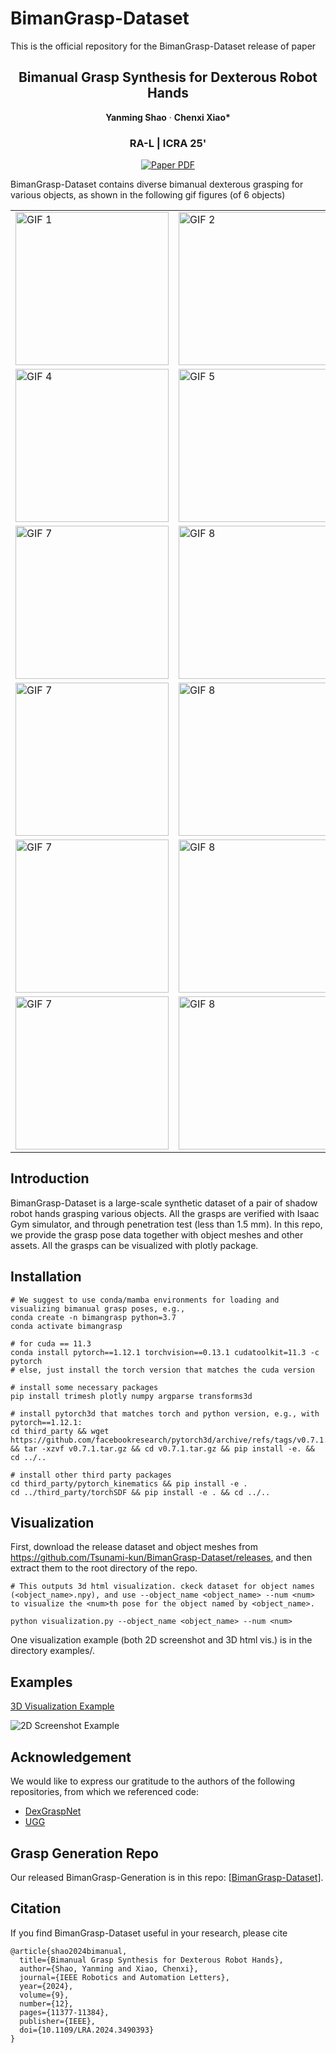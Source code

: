 # BimanGrasp-Dataset
This is the official repository for the BimanGrasp-Dataset release of paper


<p align="center">
  <h2 align="center">Bimanual Grasp Synthesis for Dexterous Robot Hands</h2>


<p align="center">
    <strong>Yanming Shao</strong></a>
    ·
    <strong>Chenxi Xiao*</strong>
 </p>
 
<h3 align="center">RA-L | ICRA 25'</h3>

<p align="center">
    <a href="https://arxiv.org/abs/2411.15903">
      <img src='https://img.shields.io/badge/Paper-green?style=for-the-badge&logo=adobeacrobatreader&logoColor=white&labelColor=66cc00&color=94DD15' alt='Paper PDF'>
    </a>
</p>

BimanGrasp-Dataset contains diverse bimanual dexterous grasping for various objects, as shown in the following gif figures (of 6 objects)

<table>
  <tr>
    <td><img src="gif/A1.gif" alt="GIF 1" width="245"></td>
    <td><img src="gif/A2.gif" alt="GIF 2" width="245"></td>
    <td><img src="gif/A3.gif" alt="GIF 3" width="245"></td>
  </tr>
  <tr>
    <td><img src="gif/B1.gif" alt="GIF 4" width="245"></td>
    <td><img src="gif/B2.gif" alt="GIF 5" width="245"></td>
    <td><img src="gif/B3.gif" alt="GIF 6" width="245"></td>
  </tr>
  <tr>
    <td><img src="gif/C1.gif" alt="GIF 7" width="245"></td>
    <td><img src="gif/C2.gif" alt="GIF 8" width="245"></td>
    <td><img src="gif/C3.gif" alt="GIF 9" width="245"></td>
  </tr>
  <tr>
    <td><img src="gif/D1.gif" alt="GIF 7" width="245"></td>
    <td><img src="gif/D2.gif" alt="GIF 8" width="245"></td>
    <td><img src="gif/D3.gif" alt="GIF 9" width="245"></td>
  </tr>
  <tr>
    <td><img src="gif/E1.gif" alt="GIF 7" width="245"></td>
    <td><img src="gif/E2.gif" alt="GIF 8" width="245"></td>
    <td><img src="gif/E3.gif" alt="GIF 9" width="245"></td>
  </tr>
  <tr>
    <td><img src="gif/F1.gif" alt="GIF 7" width="245"></td>
    <td><img src="gif/F2.gif" alt="GIF 8" width="245"></td>
    <td><img src="gif/F3.gif" alt="GIF 9" width="245"></td>
  </tr>
</table>


## Introduction

BimanGrasp-Dataset is a large-scale synthetic dataset of a pair of shadow robot hands grasping various objects. All the grasps are verified with Isaac Gym simulator, and through penetration test (less than 1.5 mm). In this repo, we provide the grasp pose data together with object meshes and other assets. All the grasps can be visualized with plotly package.

## Installation

    # We suggest to use conda/mamba environments for loading and visualizing bimanual grasp poses, e.g.,
    conda create -n bimangrasp python=3.7
    conda activate bimangrasp

    # for cuda == 11.3
    conda install pytorch==1.12.1 torchvision==0.13.1 cudatoolkit=11.3 -c pytorch
    # else, just install the torch version that matches the cuda version
    
    # install some necessary packages
    pip install trimesh plotly numpy argparse transforms3d

    # install pytorch3d that matches torch and python version, e.g., with pytorch==1.12.1:
    cd third_party && wget https://github.com/facebookresearch/pytorch3d/archive/refs/tags/v0.7.1.tar.gz && tar -xzvf v0.7.1.tar.gz && cd v0.7.1.tar.gz && pip install -e. && cd ../..

    # install other third party packages
    cd third_party/pytorch_kinematics && pip install -e .
    cd ../third_party/torchSDF && pip install -e . && cd ../..

## Visualization

First, download the release dataset and object meshes from https://github.com/Tsunami-kun/BimanGrasp-Dataset/releases, and then extract them to the root directory of the repo.

    # This outputs 3d html visualization. ckeck dataset for object names (<object_name>.npy), and use --object_name <object_name> --num <num> to visualize the <num>th pose for the object named by <object_name>.
    
    python visualization.py --object_name <object_name> --num <num>

One visualization example (both 2D screenshot and 3D html vis.) is in the directory examples/.

## Examples

[3D Visualization Example](examples/example.html)

![2D Screenshot Example](examples/example.png)

## Acknowledgement

We would like to express our gratitude to the authors of the following repositories, from which we referenced code:

* [DexGraspNet](https://github.com/PKU-EPIC/DexGraspNet/tree/main)
* [UGG](https://github.com/Jiaxin-Lu/ugg/tree/main)

## Grasp Generation Repo

Our released BimanGrasp-Generation is in this repo: [[BimanGrasp-Dataset](https://github.com/Tsunami-kun/BimanGrasp-Dataset)].

## Citation
If you find BimanGrasp-Dataset useful in your research, please cite
```
@article{shao2024bimanual,
  title={Bimanual Grasp Synthesis for Dexterous Robot Hands},
  author={Shao, Yanming and Xiao, Chenxi},
  journal={IEEE Robotics and Automation Letters},
  year={2024},
  volume={9},
  number={12},
  pages={11377-11384},
  publisher={IEEE},
  doi={10.1109/LRA.2024.3490393}
}
```
